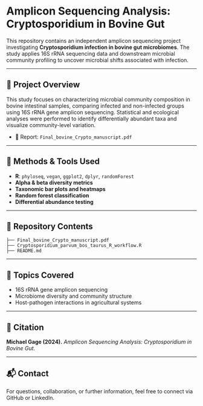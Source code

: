 # Amplicon Sequencing Analysis: Cryptosporidium in Bovine Gut

This repository contains an independent amplicon sequencing project investigating **Cryptosporidium infection in bovine gut microbiomes**. The study applies 16S rRNA sequencing data and downstream microbial community profiling to uncover microbial shifts associated with infection.

---

## 📘 Project Overview

This study focuses on characterizing microbial community composition in bovine intestinal samples, comparing infected and non-infected groups using 16S rRNA gene amplicon sequencing. Statistical and ecological analyses were performed to identify differentially abundant taxa and visualize community-level variation.

- 📄 Report: `Final_bovine_Crypto_manuscript.pdf`

---

## 🧪 Methods & Tools Used

- **R**: `phyloseq`, `vegan`, `ggplot2`, `dplyr`, `randomForest`
- **Alpha & beta diversity metrics**
- **Taxonomic bar plots and heatmaps**
- **Random forest classification**
- **Differential abundance testing**

---

## 📂 Repository Contents

```
├── Final_bovine_Crypto_manuscript.pdf
├── Cryptosporidium_parvum_bos_taurus_R_workflow.R
├── README.md
```

---

## 🧠 Topics Covered

- 16S rRNA gene amplicon sequencing
- Microbiome diversity and community structure
- Host-pathogen interactions in agricultural systems

---

## 📌 Citation

**Michael Gage (2024).** _Amplicon Sequencing Analysis: Cryptosporidium in Bovine Gut._

---

## 📬 Contact

For questions, collaboration, or further information, feel free to connect via GitHub or LinkedIn.
